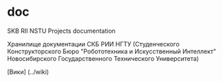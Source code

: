 doc
===

SKB RII NSTU Projects documentation

Хранилище документации СКБ РИИ НГТУ (Студенческого Конструкторского Бюро "Робототехника и Искусственный Интеллект" Новосибирского Государственного Технического Университета)

[Вики] (../wiki)
